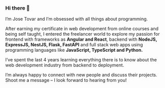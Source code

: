 ### Hi there 👋

<!--
**tovarc/tovarc** is a ✨ _special_ ✨ repository because its `README.md` (this file) appears on your GitHub profile.

Here are some ideas to get you started:

- 🔭 I’m currently working on ...
- 🌱 I’m currently learning ...
- 👯 I’m looking to collaborate on ...
- 🤔 I’m looking for help with ...
- 💬 Ask me about ...
- 📫 How to reach me: ...
- 😄 Pronouns: ...
- ⚡ Fun fact: ...
-->

I’m Jose Tovar and I’m obsessed with all things about programming.

After earning my certificate in web development from online courses and being self taught, I entered the freelancer world to explore my passion for frontend with frameworks as **Angular and React**, backend with **NodeJS, ExpressJS, NestJS, Flask, FastAPI** and full stack web apps using programming languages like **JavaScript, TypeScript and Python.**

I’ve spent the last 4 years learning everything there is to know about the web development industry from backend to deployment.

I’m always happy to connect with new people and discuss their projects. Shoot me a message – I look forward to hearing from you!
